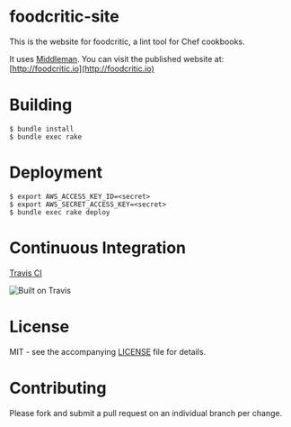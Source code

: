 # foodcritic-site

This is the website for foodcritic, a lint tool for Chef cookbooks.

It uses [Middleman](http://middlemanapp.com/). You can visit the published website at: [http://foodcritic.io](http://foodcritic.io)

# Building

    $ bundle install
    $ bundle exec rake

# Deployment

    $ export AWS_ACCESS_KEY_ID=<secret>
    $ export AWS_SECRET_ACCESS_KEY=<secret>
    $ bundle exec rake deploy

# Continuous Integration
[Travis CI](http://travis-ci.org/acrmp/foodcritic-site)

![Built on Travis](https://secure.travis-ci.org/acrmp/foodcritic-site.png?branch=master)

# License
MIT - see the accompanying [LICENSE](https://github.com/acrmp/foodcritic-site/blob/master/LICENSE) file for details.

# Contributing
Please fork and submit a pull request on an individual branch per change.

